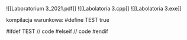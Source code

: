 ![[Laboratorium 3_2021.pdf]]
![[Labolatoria 3.cpp]]
![[Labolatoria 3.exe]]

kompilacja warunkowa:
\#define TEST true

\#ifdef TEST
	// code
\#elseif
	// code
\#endif

